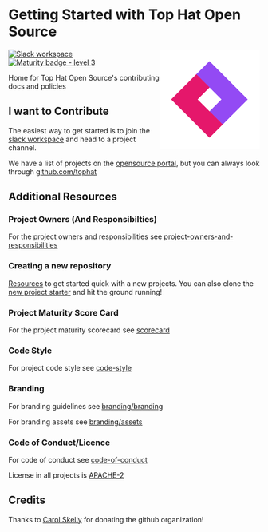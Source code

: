 # Getting Started with Top Hat Open Source

<span><img align="right" src="./branding/assets/top-hat-open-source-logo-diamond.png" alt="Logo"></span>

[![Slack workspace](https://slackinvite.dev.tophat.com/badge.svg)](https://opensource.tophat.com/slack)
[![Maturity badge - level 3](https://img.shields.io/badge/Maturity-Level%203%20--%20Stable-green.svg)](https://github.com/tophat/getting-started/blob/master/scorecard.md)


Home for Top Hat Open Source's contributing docs and policies

## I want to Contribute
The easiest way to get started is to join the [slack workspace](https://opensource.tophat.com/slack) and head to a project channel.

We have a list of projects on the [opensource portal](https://opensource.tophat.com), but you can always look through [github.com/tophat](https://github.com/tophat)


## Additional Resources
### Project Owners (And Responsibilties)
For the project owners and responsibilities see [project-owners-and-responsibilities](project-owners-and-responsibilities.md)

### Creating a new repository
[Resources](https://github.com/tophat/new-project-kit) to get started quick with a new projects. You can also clone the [new project starter](https://github.com/tophat/new-project-kit) and hit the ground running!

### Project Maturity Score Card
For the project maturity scorecard see [scorecard](scorecard.md)

### Code Style
For project code style see [code-style](code-style)


### Branding
For branding guidelines see [branding/branding](branding/branding.md)

For branding assets see [branding/assets](branding/assets)


### Code of Conduct/Licence
For code of conduct see [code-of-conduct](code-of-conduct.md)

License in all projects is [APACHE-2](LICENSE)



## Credits
Thanks to [Carol Skelly](https://github.com/iatek) for donating the github organization!
